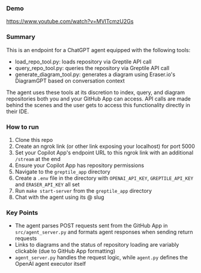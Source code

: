 ### Demo
https://www.youtube.com/watch?v=MVITcmzU2Gs

### Summary 
This is an endpoint for a ChatGPT agent equipped with the following tools:
- load_repo_tool.py: loads repository via Greptile API call
- query_repo_tool.py: queries the repository via Greptile API call
- generate_diagram_tool.py: generates a diagram using Eraser.io's DiagramGPT based on conversation context

The agent uses these tools at its discretion to index, query, and diagram repositories both you and your
GitHub App can access. API calls are made behind the scenes and the user gets to access this functionality
directly in their IDE.

### How to run
1. Clone this repo
2. Create an ngrok link (or other link exposing your localhost) for port 5000
3. Set your Copilot App's endpoint URL to this ngrok link with an additional `/stream` at the end
4. Ensure your Copilot App has repository permissions
5. Navigate to the `greptile_app` directory
6. Create a `.env` file in the directory with `OPENAI_API_KEY`, `GREPTILE_API_KEY` and `ERASER_API_KEY` all set
7. Run `make start-server` from the `greptile_app` directory
8. Chat with the agent using its @ slug

### Key Points
- The agent parses POST requests sent from the GitHub App in `src/agent_server.py` and formats agent responses when sending return requests
- Links to diagrams and the status of repository loading are variably clickable (due to GitHub App formatting)
- `agent_server.py` handles the request logic, while `agent.py` defines the OpenAI agent executor itself
